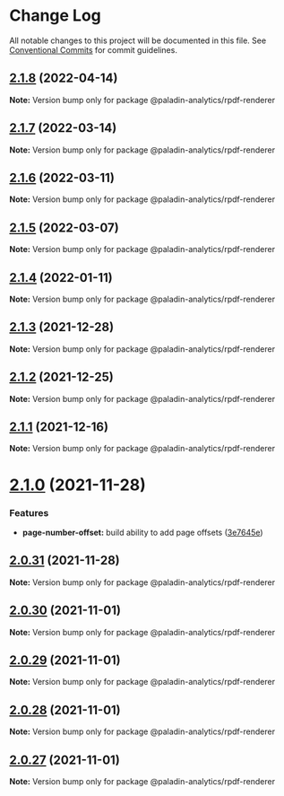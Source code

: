 # Change Log

All notable changes to this project will be documented in this file.
See [Conventional Commits](https://conventionalcommits.org) for commit guidelines.

## [2.1.8](https://github.com/Paladin-Analytics/react-pdf/compare/@paladin-analytics/rpdf-renderer@2.1.7...@paladin-analytics/rpdf-renderer@2.1.8) (2022-04-14)

**Note:** Version bump only for package @paladin-analytics/rpdf-renderer





## [2.1.7](https://github.com/Paladin-Analytics/react-pdf/compare/@paladin-analytics/rpdf-renderer@2.1.6...@paladin-analytics/rpdf-renderer@2.1.7) (2022-03-14)

**Note:** Version bump only for package @paladin-analytics/rpdf-renderer





## [2.1.6](https://github.com/Paladin-Analytics/react-pdf/compare/@paladin-analytics/rpdf-renderer@2.1.5...@paladin-analytics/rpdf-renderer@2.1.6) (2022-03-11)

**Note:** Version bump only for package @paladin-analytics/rpdf-renderer





## [2.1.5](https://github.com/Paladin-Analytics/react-pdf/compare/@paladin-analytics/rpdf-renderer@2.1.4...@paladin-analytics/rpdf-renderer@2.1.5) (2022-03-07)

**Note:** Version bump only for package @paladin-analytics/rpdf-renderer





## [2.1.4](https://github.com/Paladin-Analytics/react-pdf/compare/@paladin-analytics/rpdf-renderer@2.1.3...@paladin-analytics/rpdf-renderer@2.1.4) (2022-01-11)

**Note:** Version bump only for package @paladin-analytics/rpdf-renderer





## [2.1.3](https://github.com/Paladin-Analytics/react-pdf/compare/@paladin-analytics/rpdf-renderer@2.1.2...@paladin-analytics/rpdf-renderer@2.1.3) (2021-12-28)

**Note:** Version bump only for package @paladin-analytics/rpdf-renderer





## [2.1.2](https://github.com/Paladin-Analytics/react-pdf/compare/@paladin-analytics/rpdf-renderer@2.1.1...@paladin-analytics/rpdf-renderer@2.1.2) (2021-12-25)

**Note:** Version bump only for package @paladin-analytics/rpdf-renderer





## [2.1.1](https://github.com/Paladin-Analytics/react-pdf/compare/@paladin-analytics/rpdf-renderer@2.1.0...@paladin-analytics/rpdf-renderer@2.1.1) (2021-12-16)

**Note:** Version bump only for package @paladin-analytics/rpdf-renderer





# [2.1.0](https://github.com/Paladin-Analytics/react-pdf/compare/@paladin-analytics/rpdf-renderer@2.0.31...@paladin-analytics/rpdf-renderer@2.1.0) (2021-11-28)


### Features

* **page-number-offset:** build ability to add page offsets ([3e7645e](https://github.com/Paladin-Analytics/react-pdf/commit/3e7645eeffe544f99fb2cea2ef28bcfb42d9f24e))





## [2.0.31](https://github.com/Paladin-Analytics/react-pdf/compare/@paladin-analytics/rpdf-renderer@2.0.30...@paladin-analytics/rpdf-renderer@2.0.31) (2021-11-28)

**Note:** Version bump only for package @paladin-analytics/rpdf-renderer





## [2.0.30](https://github.com/Paladin-Analytics/react-pdf/compare/@paladin-analytics/rpdf-renderer@2.0.29...@paladin-analytics/rpdf-renderer@2.0.30) (2021-11-01)

**Note:** Version bump only for package @paladin-analytics/rpdf-renderer





## [2.0.29](https://github.com/Paladin-Analytics/react-pdf/compare/@paladin-analytics/rpdf-renderer@2.0.28...@paladin-analytics/rpdf-renderer@2.0.29) (2021-11-01)

**Note:** Version bump only for package @paladin-analytics/rpdf-renderer





## [2.0.28](https://github.com/Paladin-Analytics/react-pdf/compare/@paladin-analytics/rpdf-renderer@2.0.27...@paladin-analytics/rpdf-renderer@2.0.28) (2021-11-01)

**Note:** Version bump only for package @paladin-analytics/rpdf-renderer





## [2.0.27](https://github.com/Paladin-Analytics/react-pdf/compare/@paladin-analytics/rpdf-renderer@2.0.26...@paladin-analytics/rpdf-renderer@2.0.27) (2021-11-01)

**Note:** Version bump only for package @paladin-analytics/rpdf-renderer
